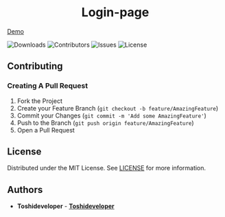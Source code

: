 <br/>
<p align="center">
  <h1 align="center">Login-page</h1>
   <a align="center" href="https://toshideveloper.github.io/login-page">Demo<a>

![Downloads](https://img.shields.io/github/downloads/Toshideveloper/login-page/total) ![Contributors](https://img.shields.io/github/contributors/Toshideveloper/login-page?color=dark-green) ![Issues](https://img.shields.io/github/issues/Toshideveloper/login-page) ![License](https://img.shields.io/github/license/Toshideveloper/login-page) 

## Contributing



### Creating A Pull Request

1. Fork the Project
2. Create your Feature Branch (`git checkout -b feature/AmazingFeature`)
3. Commit your Changes (`git commit -m 'Add some AmazingFeature'`)
4. Push to the Branch (`git push origin feature/AmazingFeature`)
5. Open a Pull Request

## License

Distributed under the MIT License. See [LICENSE](https://github.com/Toshideveloper/login-page/blob/main/LICENSE.md) for more information.

## Authors

* **Toshideveloper** - **[Toshideveloper](https://github.com/ToshiDeveloper/)**

